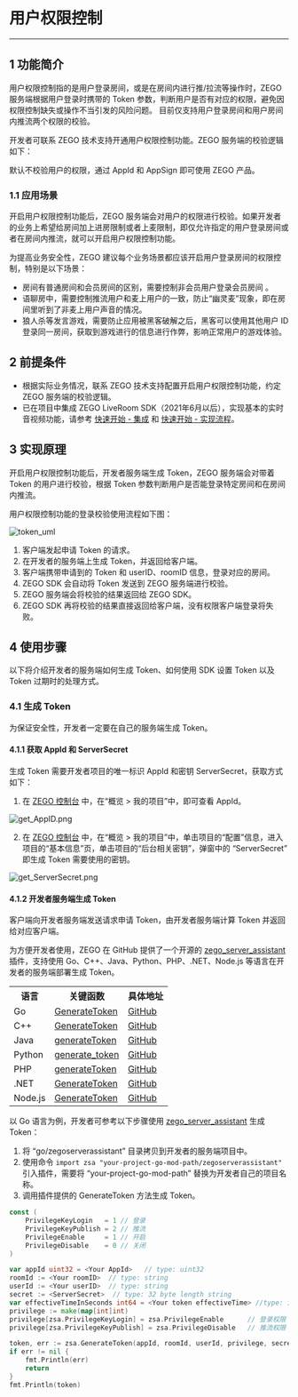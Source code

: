 # 用户权限控制

---

## 1 功能简介

用户权限控制指的是用户登录房间，或是在房间内进行推/拉流等操作时，ZEGO 服务端根据用户登录时携带的 Token 参数，判断用户是否有对应的权限，避免因权限控制缺失或操作不当引发的风险问题。
目前仅支持用户登录房间和用户房间内推流两个权限的校验。

<div class="mk-warning">


开发者可联系 ZEGO 技术支持开通用户权限控制功能。ZEGO 服务端的校验逻辑如下：

默认不校验用户的权限，通过 AppId 和 AppSign 即可使用 ZEGO 产品。

</div>

### 1.1 应用场景

开启用户权限控制功能后，ZEGO 服务端会对用户的权限进行校验。如果开发者的业务上希望给房间加上进房限制或者上麦限制，即仅允许指定的用户登录房间或者在房间内推流，就可以开启用户权限控制功能。

为提高业务安全性，ZEGO 建议每个业务场景都应该开启用户登录房间的权限控制，特别是以下场景：

- 房间有普通房间和会员房间的区别，需要控制非会员用户登录会员房间 。
- 语聊房中，需要控制推流用户和麦上用户的一致，防止“幽灵麦”现象，即在房间里听到了非麦上用户声音的情况。
- 狼人杀等发言游戏，需要防止应用被黑客破解之后，黑客可以使用其他用户 ID 登录同一房间，获取到游戏进行的信息进行作弊，影响正常用户的游戏体验。


## 2 前提条件

- 根据实际业务情况，联系 ZEGO 技术支持配置开启用户权限控制功能，约定 ZEGO 服务端的校验逻辑。
- 已在项目中集成 ZEGO LiveRoom SDK（2021年6月以后），实现基本的实时音视频功能，请参考 [快速开始 - 集成](!Integration/SDK_Integration) 和 [快速开始 - 实现流程](!Solution_Implementation_Integration)。


## 3 实现原理

开启用户权限控制功能后，开发者服务端生成 Token，ZEGO 服务端会对带着 Token 的用户进行校验，根据 Token 参数判断用户是否能登录特定房间和在房间内推流。


用户权限控制功能的登录校验使用流程如下图：

![token_uml](/Pics/QuickStart/token_uml.png)

1. 客户端发起申请 Token 的请求。
2. 在开发者的服务端上生成 Token，并返回给客户端。
3. 客户端携带申请到的 Token 和 userID、roomID 信息，登录对应的房间。
4. ZEGO SDK 会自动将 Token 发送到 ZEGO 服务端进行校验。
5. ZEGO 服务端会将校验的结果返回给 ZEGO SDK。
6. ZEGO SDK 再将校验的结果直接返回给客户端，没有权限客户端登录将失败。



## 4 使用步骤

以下将介绍开发者的服务端如何生成 Token、如何使用 SDK 设置 Token 以及 Token 过期时的处理方式。

### 4.1 生成 Token

<div class="mk-warning">


为保证安全性，开发者一定要在自己的服务端生成 Token。 
</div>



#### 4.1.1 获取 AppId 和 ServerSecret

生成 Token 需要开发者项目的唯一标识 AppId 和密钥 ServerSecret，获取方式如下：

1. 在 [ZEGO 控制台](https://console.zego.im/) 中，在“概览 > 我的项目”中，即可查看 AppId。

![get_AppID.png](/Pics/QuickStart/get_AppID.png)

2. 在 [ZEGO 控制台](https://console.zego.im/) 中，在“概览 > 我的项目”中，单击项目的“配置”信息，进入项目的“基本信息”页，单击项目的“后台相关密钥”，弹窗中的 “ServerSecret” 即生成 Token 需要使用的密钥。

![get_ServerSecret.png](/Pics/QuickStart/get_ServerSecret.png)


#### 4.1.2 开发者服务端生成 Token

<div class="mk-hint">


客户端向开发者服务端发送请求申请 Token，由开发者服务端计算 Token 并返回给对应客户端。
</div>


为方便开发者使用，ZEGO 在 GitHub 提供了一个开源的 [zego_server_assistant](https://github.com/zegoim/zego_server_assistant) 插件，支持使用 Go、C++、Java、Python、PHP、.NET、Node.js 等语言在开发者的服务端部署生成 Token。


<table>
  <colgroup>
    <col>
    <col>
    <col>
  </colgroup>
  <tbody><tr>
    <th>语言</th>
    <th>关键函数</th>
    <th>具体地址</th>
  </tr>
  <tr>
    <td>Go</td>
    <td><a target="_blank" href="https://github.com/zegoim/zego_server_assistant/blob/release/github/go/zegoserverassistant/token.go">GenerateToken</a></td>
    <td><a target="_blank" href="https://github.com/zegoim/zego_server_assistant/tree/release/github/go">GitHub</a></td>
  </tr>
  <tr>
    <td>C++</td>
    <td><a target="_blank" href="https://github.com/zegoim/zego_server_assistant/blob/release/github/c%2B%2B/kernel/impl/ZegoServerAssistant.cpp">GenerateToken</a></td>
    <td><a target="_blank" href="https://github.com/zegoim/zego_server_assistant/tree/release/github/c%2B%2B">GitHub</a></td>
  </tr>
  <tr>
    <td>Java</td>
    <td><a target="_blank" href="https://github.com/zegoim/zego_server_assistant/blob/release/github/java/src/im/zego/serverassistant/ZegoServerAssistant.java">generateToken</a></td>
    <td><a target="_blank" href="https://github.com/zegoim/zego_server_assistant/tree/release/github/java">GitHub</a></td>
  </tr>
  <tr>
    <td>Python</td>
    <td><a target="_blank" href="https://github.com/zegoim/zego_server_assistant/blob/release/github/python/src/zego_server_assistant.py">generate_token</a></td>
    <td><a target="_blank" href="https://github.com/zegoim/zego_server_assistant/tree/release/github/python">GitHub</a></td>
  </tr>
  <tr>
    <td>PHP</td>
    <td><a target="_blank" href="https://github.com/zegoim/zego_server_assistant/blob/release/github/php/src/ZEGO/ZegoServerAssistant.php">generateToken</a></td>
    <td><a target="_blank" href="https://github.com/zegoim/zego_server_assistant/tree/release/github/php">GitHub</a></td>
  </tr>
  <tr>
    <td>.NET</td>
    <td><a target="_blank" href="https://github.com/zegoim/zego_server_assistant/blob/release/github/.net/src/ZegoServerAssistant/GenerateToken.cs">GenerateToken</a></td>
    <td><a target="_blank" href="https://github.com/zegoim/zego_server_assistant/tree/release/github/.net">GitHub</a></td>
  </tr>
  <tr>
    <td>Node.js</td>
    <td><a target="_blank" href="https://github.com/zegoim/zego_server_assistant/tree/release/github/nodejs/server">GenerateToken</a></td>
    <td><a target="_blank" href="https://github.com/zegoim/zego_server_assistant/tree/release/github/nodejs">GitHub</a></td>
  </tr>
</tbody></table>




以 Go 语言为例，开发者可参考以下步骤使用 [zego_server_assistant](https://github.com/zegoim/zego_server_assistant) 生成 Token：


1. 将 “go/zegoserverassistant” 目录拷贝到开发者的服务端项目中。
2. 使用命令 `import zsa "your-project-go-mod-path/zegoserverassistant"` 引入插件，需要将 “your-project-go-mod-path” 替换为开发者自己的项目名称。
3. 调用插件提供的 GenerateToken 方法生成 Token。




```go
const (
	PrivilegeKeyLogin   = 1 // 登录
	PrivilegeKeyPublish = 2 // 推流
	PrivilegeEnable     = 1 // 开启
	PrivilegeDisable    = 0 // 关闭
)

var appId uint32 = <Your AppId>   // type: uint32
roomId := <Your roomID>  // type: string
userId := <Your userID>  // type: string
secret := <ServerSecret>  // type: 32 byte length string
var effectiveTimeInSeconds int64 = <Your token effectiveTime> //type: int64; unit: s
privilege := make(map[int]int)
privilege[zsa.PrivilegeKeyLogin] = zsa.PrivilegeEnable      // 登录权限
privilege[zsa.PrivilegeKeyPublish] = zsa.PrivilegeDisable   // 推流权限

token, err := zsa.GenerateToken(appId, roomId, userId, privilege, secret, effectiveTimeInSeconds)
if err != nil {
    fmt.Println(err)
    return
}
fmt.Println(token)
```

